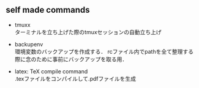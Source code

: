 ## self made commands

- tmuxx  
ターミナルを立ち上げた際のtmuxセッションの自動立ち上げ

- backupenv  
環境変数のバックアップを作成する．
rcファイル内でpathを全て整理する際に念のために事前にバックアップを取る用．

- latex: TeX compile command  
.texファイルをコンパイルして.pdfファイルを生成